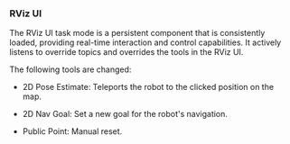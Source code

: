 ### RViz UI
The RViz UI task mode is a persistent component that is consistently loaded, providing real-time interaction and control capabilities. It actively listens to override topics and overrides the tools in the RViz UI.

The following tools are changed:

- 2D Pose Estimate: Teleports the robot to the clicked position on the map.

- 2D Nav Goal: Set a new goal for the robot's navigation. 

- Public Point: Manual reset.